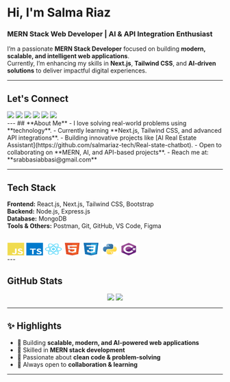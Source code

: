 # Hi, I'm Salma Riaz   

###  MERN Stack Web Developer | AI & API Integration Enthusiast  

I’m a passionate **MERN Stack Developer** focused on building **modern, scalable, and intelligent web applications**.  
Currently, I’m enhancing my skills in **Next.js**, **Tailwind CSS**, and **AI-driven solutions** to deliver impactful digital experiences.  

---

  ##  **Let's Connect**
 
<div> 
  <a href="https://www.youtube.com/channel/UC_-uuuZbY0AAt9CViNzvc-Q" target="_blank"><img src="https://img.shields.io/badge/YouTube-FF0000?style=for-the-badge&logo=youtube&logoColor=white" target="_blank"></a>
  <a href="https://instagram.com/rafaballerini" target="_blank"><img src="https://img.shields.io/badge/-Instagram-%23E4405F?style=for-the-badge&logo=instagram&logoColor=white" target="_blank"></a>
 	<a href="https://www.twitch.tv/rafaballerinii" target="_blank"><img src="https://img.shields.io/badge/Twitch-9146FF?style=for-the-badge&logo=twitch&logoColor=white" target="_blank"></a>
 <a href="https://discord.gg/wagxzStdcR" target="_blank"><img src="https://img.shields.io/badge/Discord-7289DA?style=for-the-badge&logo=discord&logoColor=white" target="_blank"></a> 
  <a href = "mailto:contatorafaballerini@gmail.com"><img src="https://img.shields.io/badge/-Gmail-%23333?style=for-the-badge&logo=gmail&logoColor=white" target="_blank"></a>
  <a href="https://www.linkedin.com/in/rafaella-ballerini-45875016a" target="_blank"><img src="https://img.shields.io/badge/-LinkedIn-%230077B5?style=for-the-badge&logo=linkedin&logoColor=white" target="_blank"></a> 
  
</div>
---
##  **About Me**
-  I love solving real-world problems using **technology**.  
-  Currently learning **Next.js, Tailwind CSS, and advanced API integrations**.  
-  Building innovative projects like [AI Real Estate Assistant](https://github.com/salmariaz-tech/Real-state-chatbot).  
-  Open to collaborating on **MERN, AI, and API-based projects**.  
-  Reach me at: **srabbasiabbasi@gmail.com**

---

##  **Tech Stack**
**Frontend:** React.js, Next.js, Tailwind CSS, Bootstrap  
**Backend:** Node.js, Express.js  
**Database:** MongoDB  
**Tools & Others:** Postman, Git, GitHub, VS Code, Figma  

<div style="display: inline_block"><br>
  <img align="center" alt="Rafa-Js" height="30" width="40" src="https://raw.githubusercontent.com/devicons/devicon/master/icons/javascript/javascript-plain.svg">
  <img align="center" alt="Rafa-Ts" height="30" width="40" src="https://raw.githubusercontent.com/devicons/devicon/master/icons/typescript/typescript-plain.svg">
  <img align="center" alt="Rafa-React" height="30" width="40" src="https://raw.githubusercontent.com/devicons/devicon/master/icons/react/react-original.svg">
  <img align="center" alt="Rafa-HTML" height="30" width="40" src="https://raw.githubusercontent.com/devicons/devicon/master/icons/html5/html5-original.svg">
  <img align="center" alt="Rafa-CSS" height="30" width="40" src="https://raw.githubusercontent.com/devicons/devicon/master/icons/css3/css3-original.svg">
  <img align="center" alt="Rafa-Python" height="30" width="40" src="https://raw.githubusercontent.com/devicons/devicon/master/icons/python/python-original.svg">
  <img align="center" alt="Rafa-Csharp" height="30" width="40" src="https://raw.githubusercontent.com/devicons/devicon/master/icons/csharp/csharp-original.svg">
</div>
---

##  **GitHub Stats**
<p align="center">
  <img width="48%" src="https://github-readme-stats.vercel.app/api?username=salmariaz-tech&show_icons=true&theme=default&hide_border=true" />
  <img width="48%" src="https://github-readme-streak-stats.herokuapp.com/?user=salmariaz-tech&theme=default&hide_border=true" />
</p>

---

## ✨ **Highlights**
- 🔹 Building **scalable, modern, and AI-powered web applications**  
- 🔹 Skilled in **MERN stack development**  
- 🔹 Passionate about **clean code & problem-solving**  
- 🔹 Always open to **collaboration & learning**  

---



